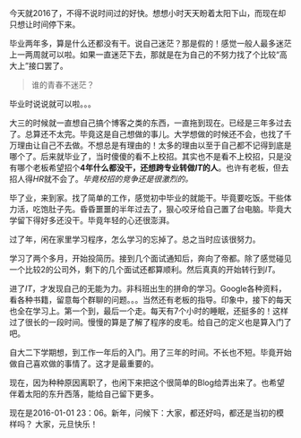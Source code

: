 
今天就2016了，不得不说时间过的好快。想想小时天天盼着太阳下山，而现在却只想让时间停下来。    

毕业两年多，算是什么还都没有干。说自己迷茫？那是假的！感觉一般人最多迷茫上一两周就可以啦。如果一直迷茫下去，那就是在为自己的不努力找了个比较“高大上”接口罢了。    
> 谁的青春不迷茫？    

毕业时说说就可以啦。。。    

大三的时候就一直想自己搞个博客之类的东西，一直拖到现在。已经是三年多过去了。总算还不太完。毕竟这是自己想做的事儿。大学想做的时候还不会，也找了千万理由让自己不去做。不想总是有理由的！太多的理由以至于自己都不记得到底是哪个了。后来就毕业了，当时傻傻的看不上校招。其实也不是看不上校招，只是没有哪个老板希望招个**4年什么都没干，还想跨专业转做*IT*的人**。也许有老板，但去招人得*HR*就不会了。*毕竟校招的竞争还是很激烈的。*    

毕了业，来到家。找了简单的工作，感觉初中毕业的就能干。毕竟要吃饭。干些体力活，吃饱肚子先。昏昏噩噩的半年过去了，狠心咬牙给自己置了台电脑。毕竟大学留下得好多还没干。毕竟年轻的心还很澎湃。    

过了年，闲在家里学习程序，怎么学习的忘掉了。总之当时应该很努力。    

学习了两个多月，开始投简历。接到几个面试通知后，奔向了帝都。除了感觉碰见一个比较2的公司外，剩下的几个面试还都算顺利。然后真真的开始转行到*IT*。    

进了*IT*，才发现自己的无能为力。非科班出生的拼命的学习。Google各种资料，看各种书籍，留意每个群聊的问题。。。当然还有老板的指导。印象中，接下的每天也全在学习上。第一个到，最后一个走。每天有7个小时的睡眠，还挺多的！这样过了很长的一段时间。慢慢的算是了解了程序的皮毛。给自己的定义也是算入门了吧。    

自大二下学期想，到工作一年后的入门。用了三年的时间。不长也不短。毕竟开始做自己喜欢做的事情了。这才是最重要的。   

现在，因为种种原因离职了，也闲下来把这个很简单的Blog给弄出来了。也希望伴着太阳的东升西落，能给自己留下更多。

现在是2016-01-01 23：06。新年，问候下：大家，都还好吗，都还是当初的模样吗？ 大家，元旦快乐！
